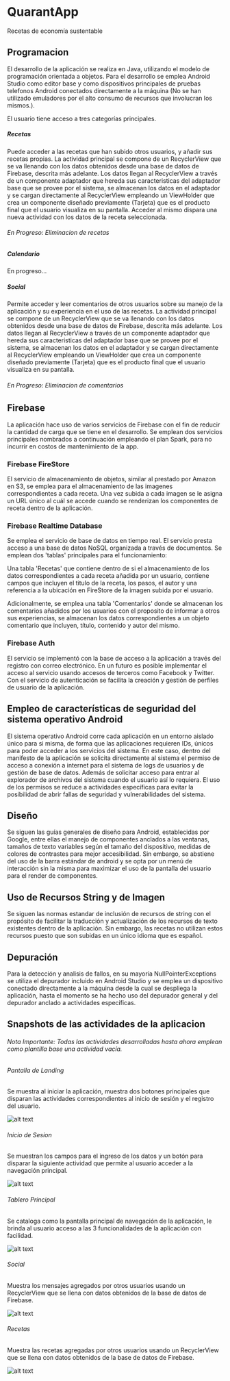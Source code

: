 # QuarantApp
Recetas de economía sustentable

## Programacion

El desarrollo de la aplicación se realiza en Java, utilizando el modelo de programación orientada a objetos. Para el desarrollo se emplea Android Studio como editor base y como dispositivos principales de pruebas telefonos Android conectados directamente a la máquina (No se han utilizado emuladores por el alto consumo de recursos que involucran los mismos.).

El usuario tiene acceso a tres categorías principales.

##### Recetas

Puede acceder a las recetas que han subido otros usuarios, y añadir sus recetas propias. 
La actividad principal se compone de un RecyclerView que se va llenando con los datos obtenidos desde una base de datos de Firebase, descrita más adelante. Los datos llegan al RecyclerView a través de un componente adaptador que hereda sus caracteristicas del adaptador base que se provee por el sistema, se almacenan los datos en el adaptador y se cargan directamente al RecyclerView empleando un ViewHolder que crea un componente diseñado previamente (Tarjeta) que es el producto final que el usuario visualiza en su pantalla. Acceder al mismo dispara una nueva actividad con los datos de la receta seleccionada.

###### En Progreso: Eliminacion de recetas

##### Calendario

En progreso...

##### Social

Permite acceder y leer comentarios de otros usuarios sobre su manejo de la aplicación y su experiencia en el uso de las recetas. 
La actividad principal se compone de un RecyclerView que se va llenando con los datos obtenidos desde una base de datos de Firebase, descrita más adelante. Los datos llegan al RecyclerView a través de un componente adaptador que hereda sus caracteristicas del adaptador base que se provee por el sistema, se almacenan los datos en el adaptador y se cargan directamente al RecyclerView empleando un ViewHolder que crea un componente diseñado previamente (Tarjeta) que es el producto final que el usuario visualiza en su pantalla.

###### En Progreso: Eliminacion de comentarios

## Firebase

La aplicación hace uso de varios servicios de Firebase con el fin de reducir la cantidad de carga que se tiene en el desarrollo. 
Se emplean dos servicios principales nombrados a continuación empleando el plan Spark, para no incurrir en costos de mantenimiento de 
la app. 

### Firebase FireStore

El servicio de almacenamiento de objetos, similar al prestado por Amazon en S3, se emplea para el almacenamiento de las imagenes correspondientes
a cada receta. Una vez subida a cada imagen se le asigna un URL único al cuál se accede cuando se renderizan los componentes de receta dentro de la
aplicación. 

### Firebase Realtime Database

Se emplea el servicio de base de datos en tiempo real. El servicio presta acceso a una base de datos NoSQL organizada a través de documentos. 
Se emplean dos 'tablas' principales para el funcionamiento:

Una tabla 'Recetas' que contiene dentro de si el almacenamiento de los datos correspondientes a cada receta añadida por un usuario, contiene 
campos que incluyen el titulo de la receta, los pasos, el autor y una referencia a la ubicación en FireStore de la imagen subida por el usuario.

Adicionalmente, se emplea una tabla 'Comentarios' donde se almacenan los comentarios añadidos por los usuarios con el proposito de informar a otros
sus experiencias, se almacenan los datos correspondientes a un objeto comentario que incluyen, título, contenido y autor del mismo. 

### Firebase Auth

El servicio se implementó con la base de acceso a la aplicación a través del registro con correo electrónico. En un futuro es posible implementar el 
acceso al servicio usando accesos de terceros como Facebook y Twitter. Con el servicio de autenticación se facilita la creación y gestión de perfiles de 
usuario de la aplicación.

## Empleo de características de seguridad del sistema operativo Android

El sistema operativo Android corre cada aplicación en un entorno aislado único para si misma, de forma que las aplicaciones requieren IDs, únicos para poder acceder a los servicios del sistema. En este caso, dentro del manifesto de la aplicación se solicita directamente al sistema el permiso de acceso a conexión a internet para el sistema de logs de usuarios y de gestión de base de datos. Además de solicitar acceso para entrar al explorador de archivos del sistema cuando el usuario así lo requiera. El uso de los permisos se reduce a 
actividades específicas para evitar la posibilidad de abrir fallas de seguridad y vulnerabilidades del sistema.


## Diseño

Se siguen las guías generales de diseño para Android, establecidas por Google, entre ellas el manejo de componentes anclados a las ventanas, tamaños de texto variables según el tamaño del dispositivo, medidas de colores de contrastes para mejor accesibilidad. Sin embargo, se abstiene del uso de la barra estándar de android y se opta por un menú de interacción sin la misma para maximizar el uso de la pantalla del usuario para el render de componentes.

## Uso de Recursos String y de Imagen

Se siguen las normas estandar de inclusión de recursos de string con el propósito de facilitar la traducción y actualización de los recursos de texto existentes dentro de la aplicación. Sin embargo, las recetas no utilizan estos recursos puesto que son subidas en un único idioma que es español.

## Depuración

Para la detección y analisis de fallos, en su mayoría NullPointerExceptions se utiliza el depurador incluido en Android Studio y se emplea un dispositivo conectado directamente a la máquina desde la cual se despliega la aplicación, hasta el momento se ha hecho uso del depurador general y del depurador anclado a actividades específicas.

## Snapshots de las actividades de la aplicacion

###### Nota Importante: Todas las actividades desarrolladas hasta ahora emplean como plantilla base una actividad vacía. 

###### Pantalla de Landing

Se muestra al iniciar la aplicación, muestra dos botones principales que disparan las actividades correspondientes al inicio de sesión y el registro del usuario.

![alt text](https://github.com/joviedog/QuarantApp/blob/master/QuarantAppSnapshot%20(5).jpeg)

###### Inicio de Sesion

Se muestran los campos para el ingreso de los datos y un botón para disparar la siguiente actividad que permite al usuario acceder a la navegación principal.

![alt text](https://github.com/joviedog/QuarantApp/blob/master/QuarantAppSnapshot%20(1).jpeg "Inicio De Sesion")

###### Tablero Principal

Se cataloga como la pantalla principal de navegación de la aplicación, le brinda al usuario acceso a las 3 funcionalidades de la aplicación con facilidad. 

![alt text](https://github.com/joviedog/QuarantApp/blob/master/QuarantAppSnapshot%20(2).jpeg)

###### Social

Muestra los mensajes agregados por otros usuarios usando un RecyclerView que se llena con datos obtenidos de la base de datos de Firebase.

![alt text](https://github.com/joviedog/QuarantApp/blob/master/QuarantAppSnapshot%20(3).jpeg)

###### Recetas

Muestra las recetas agregadas por otros usuarios usando un RecyclerView que se llena con datos obtenidos de la base de datos de Firebase.

![alt text](https://github.com/joviedog/QuarantApp/blob/master/QuarantAppSnapshot%20(4).jpeg)

